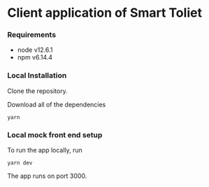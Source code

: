 # Client application of Smart Toliet

### Requirements

- node v12.6.1
- npm v6.14.4

### Local Installation

Clone the repository.

Download all of the dependencies

`yarn`

### Local mock front end setup

To run the app locally, run 

`yarn dev`

The app runs on port 3000.
